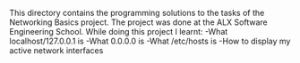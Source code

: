 This directory contains  the programming solutions to the tasks of the Networking Basics project. The project was done at the ALX Software Engineering School. While doing this project I learnt:
-What localhost/127.0.0.1 is 
-What 0.0.0.0 is
-What /etc/hosts is
-How to display my active network interfaces
